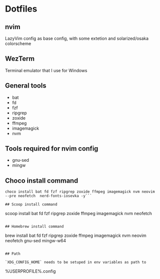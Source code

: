 # Dotfiles

## nvim

LazyVim config as base config, with some extetion and solarized/osaka colorscheme

## WezTerm

Terminal emulator that I use for Windows

## General tools

- bat
- fd
- fzf
- ripgrep
- zoxide
- ffmpeg
- imagemagick
- nvm

## Tools required for nvim config

- gnu-sed
- mingw

## Choco install command

```
choco install bat fd fzf ripgrep zoxide ffmpeg imagemagick nvm neovim --pre neofetch  nerd-fonts-iosevka -y```

## Scoop install command

```
scoop install bat fd fzf ripgrep zoxide ffmpeg imagemagick nvm neofetch
```

## Homebrew install command

```
brew install bat fd fzf ripgrep zoxide ffmpeg imagemagick nvm neovim neofetch gnu-sed mingw-w64
```

## Path

`XDG_CONFIG_HOME` needs to be setuped in env variables as path to

```
%USERPROFILE%\.config
```
